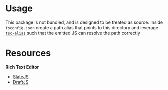 # Usage
This package is not bundled, and is designed to be treated as source. Inside `tsconfig.json` create a path alias that points to this directory and leverage [`tsc-alias`](https://www.npmjs.com/package/tsc-alias) such that the emitted JS can resolve the path correctly

# Resources

**Rich Text Editor**
- [SlateJS](https://docs.slatejs.org/)
- [DraftJS](https://draftjs.org/docs/getting-started)